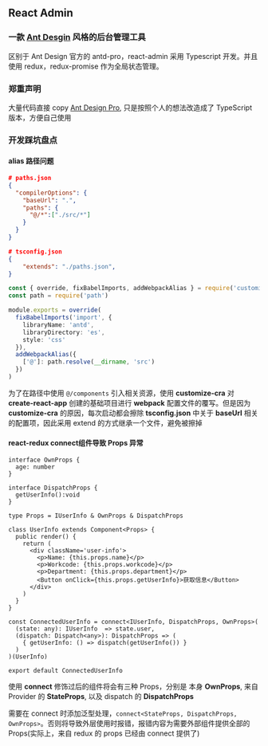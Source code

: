 ## React Admin
### 一款 [Ant Desgin](https://ant.design/docs/react/introduce-cn) 风格的后台管理工具

区别于 Ant Design 官方的 antd-pro，react-admin 采用 Typescript 开发。并且使用 redux，redux-promise 作为全局状态管理。

### 郑重声明

大量代码直接 copy [Ant Design Pro](https://pro.ant.design/docs/getting-started-cn), 只是按照个人的想法改造成了 TypeScript 版本，方便自己使用

### 开发踩坑盘点
#### alias 路径问题
```json
# paths.json
{
  "compilerOptions": {
    "baseUrl": ".",
    "paths": {
      "@/*":["./src/*"]
    }
  }
}

# tsconfig.json
{
    "extends": "./paths.json",
}
```
```typescript
const { override, fixBabelImports, addWebpackAlias } = require('customize-cra')
const path = require('path')

module.exports = override(
  fixBabelImports('import', {
    libraryName: 'antd',
    libraryDirectory: 'es',
    style: 'css'
  }),
  addWebpackAlias({
    ['@']: path.resolve(__dirname, 'src')
  })
)
```
为了在路径中使用 ```@/components``` 引入相关资源，使用 **customize-cra** 对 **create-react-app** 创建的基础项目进行 **webpack** 配置文件的覆写。但是因为 **customize-cra** 的原因，每次启动都会擦除 **tsconfig.json** 中关于 **baseUrl** 相关的配置项，因此采用 extend 的方式继承一个文件，避免被擦掉

#### react-redux connect组件导致 Props 异常
```tsx
interface OwnProps {
  age: number
}

interface DispatchProps {
  getUserInfo():void
}

type Props = IUserInfo & OwnProps & DispatchProps

class UserInfo extends Component<Props> {
  public render() {
    return (
      <div className='user-info'>
        <p>Name: {this.props.name}</p>
        <p>Workcode: {this.props.workcode}</p>
        <p>Department: {this.props.department}</p>
        <Button onClick={this.props.getUserInfo}>获取信息</Button>
      </div>
    )
  }
}

const ConnectedUserInfo = connect<IUserInfo, DispatchProps, OwnProps>(
  (state: any): IUserInfo  => state.user, 
  (dispatch: Dispatch<any>): DispatchProps => (
    { getUserInfo: () => dispatch(getUserInfo()) }
  )
)(UserInfo)

export default ConnectedUserInfo
```
使用 **connect** 修饰过后的组件将会有三种 Props，分别是 本身 **OwnProps**, 来自 Provider 的 **StateProps**, 以及 dispatch 的 **DispatchProps**

需要在 connect 时添加泛型处理，```connect<StateProps, DispatchProps, OwnProps>```。否则将导致外层使用时报错，报错内容为需要外部组件提供全部的 Props(实际上，来自 redux 的 props 已经由 connect 提供了)